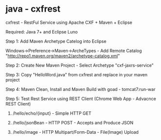 java - cxfrest
==============

cxfrest - RestFul Service using Apache CXF + Maven + Eclipse


Required: 
Java 7+ and Eclipse Luno

Step 1: Add Maven Archetype Catelog into Eclipse

Windows->Preference->Maven->ArcheTypes - Add Remote Catalog "http://repo1.maven.org/maven2/archetype-catalog.xml"

Step 2: Create New Maven Project - Select Archetype "cxf-jaxrs-service"

Step 3: Copy "HelloWord.java" from cxfrest and replace in your maven project

Step 4: Maven Clean, Install and Maven Build with goad - tomcat7:run-war

Step 5: Test Rest Service using REST Client (Chrome Web App - Advacnce REST Client)
1) /hello/echo/{input} - Simple HTTP GET

2) /hello/jsonBean  - HTTP POST - Accepts and Produce JSON

3) /hello/image - HTTP Multipart/Form-Data - File(Image) Upload







